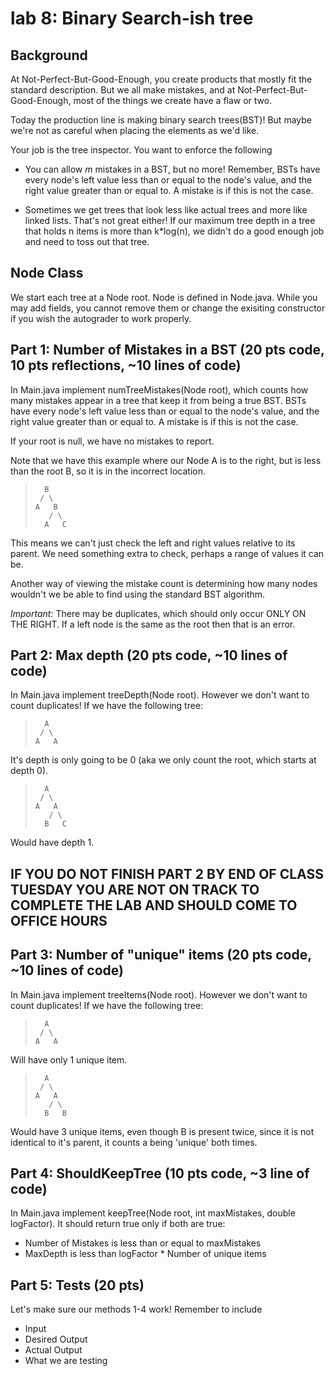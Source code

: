 # lab 8: Binary Search-ish tree
## Background
At Not-Perfect-But-Good-Enough, you create products that mostly fit the standard description. But we all make mistakes, and at Not-Perfect-But-Good-Enough, most of the things we create have a flaw or two. 

Today the production line is making binary search trees(BST)! But maybe we're not as careful when placing the elements as we'd like. 

Your job is the tree inspector. You want to enforce the following

* You can allow *m* mistakes in a BST, but no more! Remember, BSTs have every node's left value less than or equal to the node's value, and the right value greater than or equal to. A mistake is if this is not the case.

* Sometimes we get trees that look less like actual trees and more like linked lists. That's not great either! If our maximum tree depth in a tree that holds n items is more than k*log(n), we didn't do a good enough job and need to toss out that tree.

## Node Class
We start each tree at a Node root. Node is defined in Node.java. While you may add fields, you cannot remove them or change the exisiting constructor if you wish the autograder to work properly.

## Part 1: Number of Mistakes in a BST (20 pts code, 10 pts reflections, ~10 lines of code)
In Main.java implement numTreeMistakes(Node root), which counts how many mistakes appear in a tree that keep it from being a true BST. BSTs have every node's left value less than or equal to the node's value, and the right value greater than or equal to. A mistake is if this is not the case.

If your root is null, we have no mistakes to report.


Note that we have this example where our Node A is to the right, but is less than the root B, so it is in the incorrect location. 
>       B
>      / \
>     A   B
>        / \
>       A   C

This means we can't just check the left and right values relative to its parent. We need something extra to check, perhaps a range of values it can be.


Another way of viewing the mistake count is determining how many nodes wouldn't we be able to find using the standard BST algorithm. 


*Important:* There may be duplicates, which should only occur ONLY ON THE RIGHT. If a left node is the same as the root then that is an error. 

## Part 2: Max depth (20 pts code, ~10 lines of code)
In Main.java implement treeDepth(Node root). However we don't want to count duplicates! If we have the following tree:
 >       A
 >      / \
 >     A   A

It's depth is only going to be 0 (aka we only count the root, which starts at depth 0).
 >       A
 >      / \
 >     A   A
 >        / \
 >       B   C

Would have depth 1.


## IF YOU DO NOT FINISH PART 2 BY END OF CLASS TUESDAY YOU ARE NOT ON TRACK TO COMPLETE THE LAB AND SHOULD COME TO OFFICE HOURS


## Part 3: Number of "unique" items (20 pts code, ~10 lines of code)
In Main.java implement treeItems(Node root). However we don't want to count duplicates! If we have the following tree:
 >       A
 >      / \
 >     A   A

Will have only 1 unique item.
 >       A
 >      / \
 >     A   A
 >        / \
 >       B   B

Would have 3 unique items, even though B is present twice, since it is not identical to it's parent, it counts a being 'unique' both times.

## Part 4: ShouldKeepTree (10 pts code, ~3 line of code)
In Main.java implement keepTree(Node root, int maxMistakes, double logFactor). It should return true only if both are true:
* Number of Mistakes is less than or equal to maxMistakes
* MaxDepth is less than logFactor * Number of unique items

## Part 5: Tests (20 pts)
Let's make sure our methods 1-4 work! Remember to include
* Input
* Desired Output
* Actual Output
* What we are testing

